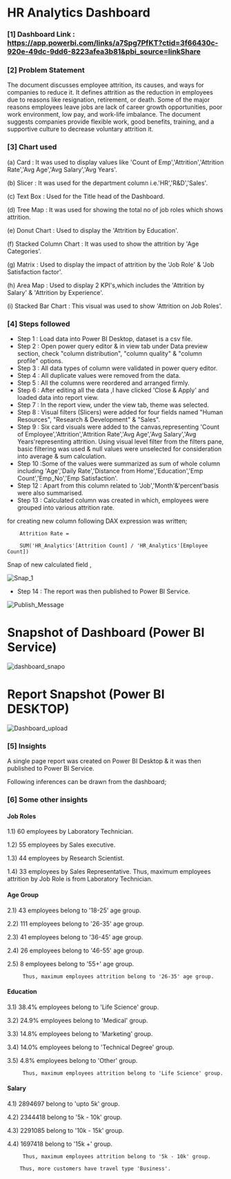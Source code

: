 
# HR Analytics Dashboard

### [1] Dashboard Link : https://app.powerbi.com/links/a7Spg7PfKT?ctid=3f66430c-920e-49dc-9dd6-8223afea3b81&pbi_source=linkShare

### [2] Problem Statement

The document discusses employee attrition, its causes, and ways for companies to reduce it. It defines attrition as the reduction in employees due to reasons like resignation, retirement, or death. Some of the major reasons employees leave jobs are lack of career growth opportunities, poor work environment, low pay, and work-life imbalance. The document suggests companies provide flexible work, good benefits, training, and a supportive culture to decrease voluntary attrition it.

### [3] Chart used 
(a) Card :
          It was used to display values like 'Count of Emp','Attrition','Attrition Rate','Avg Age','Avg Salary','Avg Years'. 

  (b) Slicer :
        It was used for the department column i.e.'HR','R&D','Sales'.

  (c) Text Box :
        Used for the Title head of the Dashboard.

  (d) Tree Map :
        It was used for showing the total no of job roles which shows attrition.
  
  (e) Donut Chart :
        Used to display the 'Attrition by Education'.
  
  (f) Stacked Column Chart :
        It was used to show the attrition by 'Age Categories'.

  (g) Matrix :
        Used to display the impact of attrition by the 'Job Role' & 'Job Satisfaction factor'.
  
  (h) Area Map :
        Used to display 2 KPI's,which includes the 'Attrition by Salary' & 'Attrition by Experience'.
  
  (i) Stacked Bar Chart :
        This visual was used to show 'Attrition on Job Roles'.

### [4] Steps followed 

- Step 1 : Load data into Power BI Desktop, dataset is a csv file.
- Step 2 : Open power query editor & in view tab under Data preview section, check "column distribution", "column quality" & "column profile" options.
- Step 3 : All data types of column were validated in power query editor.
- Step 4 : All duplicate values were removed from the data.
- Step 5 : All the columns were reordered and arranged firmly.
- Step 6 : After editing all the data ,I have clicked 'Close & Apply' and loaded data into report view.
- Step 7 : In the report view, under the view tab, theme was selected. 
- Step 8 : Visual filters (Slicers) were added for four fields named "Human Resources", "Research & Development" & "Sales".
- Step 9 : Six card visuals were added to the canvas,representing 'Count of Employee','Attrition','Attrition Rate','Avg Age','Avg Salary','Avg Years'representing attrition.
           Using visual level filter from the filters pane, basic filtering was used & null values were unselected for consideration into average & sum calculation.
- Step 10 :Some of the values were summarized as sum of whole column including 'Age','Daily Rate','Distance from Home','Education','Emp Count','Emp_No','Emp Satisfaction'.
- Step 12 : Apart from this column related to 'Job','Month'&'percent'basis were also summarised.
- Step 13 : Calculated column was created in which, employees were grouped into various attrition rate.

for creating new column following DAX expression was written;
       
        Attrition Rate = 
        
        SUM('HR_Analytics'[Attrition Count] / 'HR_Analytics'[Employee Count])
        
Snap of new calculated field ,

![Snap_1](https://github.com/Chandan-Sav/Dashboard---HR/assets/121309914/5f41fa69-4566-4e31-8ec1-dbbe9f8be323)

 - Step 14 : The report was then published to Power BI Service.
 
 
![Publish_Message](https://github.com/Chandan-Sav/Dashboard---HR/assets/121309914/d72b96b8-17a3-4f5f-80c5-5facdb9632fd)

# Snapshot of Dashboard (Power BI Service)

![dashboard_snapo](https://github.com/Chandan-Sav/Dashboard---HR/assets/121309914/ded5e4df-a14b-4686-aa75-6580be6c48d9)

 
 # Report Snapshot (Power BI DESKTOP)

 
![Dashboard_upload](https://github.com/Chandan-Sav/Dashboard---HR/assets/121309914/69454b5d-6c2c-414a-a938-d07f57a007f5)

### [5] Insights

A single page report was created on Power BI Desktop & it was then published to Power BI Service.

Following inferences can be drawn from the dashboard;

 ### [6] Some other insights
 
 #### Job Roles
 
 1.1) 60 employees by Laboratory Technician.
 
 1.2) 55 employees by Sales executive.
 
 1.3) 44 employees by Research Scientist.

 1.4) 33 employees by Sales Representative. 
         Thus, maximum employees attrition by Job Role is from Laboratory Technician.
 
 #### Age Group
 
 2.1)  43 employees belong to '18-25' age group.
 
 2.2)  111 employees belong to '26-35' age group.
 
 2.3)  41 employees belong to '36-45' age group.
 
 2.4)  26 employees belong to '46-55' age group.

 2.5)  8 employees belong to '55+' age group.
 
         Thus, maximum employees attrition belong to '26-35' age group.
         
#### Education

 3.1)  38.4% employees belong to 'Life Science'  group.
 
 3.2)  24.9% employees belong to 'Medical' group.
 
 3.3)  14.8% employees belong to 'Marketing' group.
 
 3.4)  14.0% employees belong to 'Technical Degree' group.

 3.5)  4.8% employees belong to 'Other' group.
 
         Thus, maximum employees attrition belong to 'Life Science' group.
         

#### Salary

 4.1)  2894697 belong to 'upto 5k'  group.
 
 4.2)  2344418 belong to '5k - 10k' group.
 
 4.3)  2291085 belong to '10k - 15k' group.
 
 4.4)  1697418 belong to '15k +' group.
 
         Thus, maximum employees attrition belong to '5k - 10k' group.

        Thus, more customers have travel type 'Business'.
